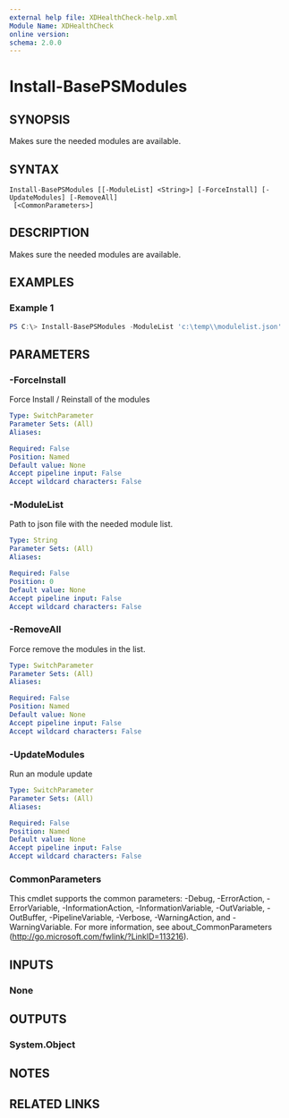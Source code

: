 ```yaml
---
external help file: XDHealthCheck-help.xml
Module Name: XDHealthCheck
online version:
schema: 2.0.0
---
```


# Install-BasePSModules

## SYNOPSIS
Makes sure the needed modules are available.

## SYNTAX

```
Install-BasePSModules [[-ModuleList] <String>] [-ForceInstall] [-UpdateModules] [-RemoveAll]
 [<CommonParameters>]
```

## DESCRIPTION
Makes sure the needed modules are available.

## EXAMPLES

### Example 1
```powershell
PS C:\> Install-BasePSModules -ModuleList 'c:\temp\\modulelist.json'
```

## PARAMETERS

### -ForceInstall
Force Install / Reinstall of the modules

```yaml
Type: SwitchParameter
Parameter Sets: (All)
Aliases:

Required: False
Position: Named
Default value: None
Accept pipeline input: False
Accept wildcard characters: False
```

### -ModuleList
Path to json file with the needed module list.

```yaml
Type: String
Parameter Sets: (All)
Aliases:

Required: False
Position: 0
Default value: None
Accept pipeline input: False
Accept wildcard characters: False
```

### -RemoveAll
Force remove the modules in the list.

```yaml
Type: SwitchParameter
Parameter Sets: (All)
Aliases:

Required: False
Position: Named
Default value: None
Accept pipeline input: False
Accept wildcard characters: False
```

### -UpdateModules
Run an module update

```yaml
Type: SwitchParameter
Parameter Sets: (All)
Aliases:

Required: False
Position: Named
Default value: None
Accept pipeline input: False
Accept wildcard characters: False
```

### CommonParameters
This cmdlet supports the common parameters: -Debug, -ErrorAction, -ErrorVariable, -InformationAction, -InformationVariable, -OutVariable, -OutBuffer, -PipelineVariable, -Verbose, -WarningAction, and -WarningVariable. For more information, see about_CommonParameters (http://go.microsoft.com/fwlink/?LinkID=113216).

## INPUTS

### None

## OUTPUTS

### System.Object
## NOTES

## RELATED LINKS
